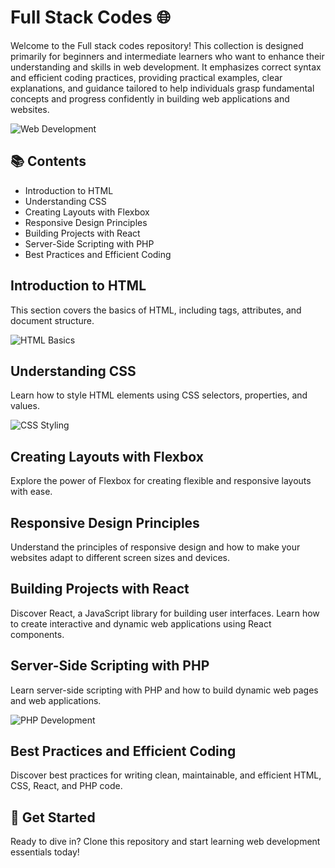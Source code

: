 # Full Stack Codes 🌐

Welcome to the Full stack codes repository! This collection is designed primarily for beginners and intermediate learners who want to enhance their understanding and skills in web development. It emphasizes correct syntax and efficient coding practices, providing practical examples, clear explanations, and guidance tailored to help individuals grasp fundamental concepts and progress confidently in building web applications and websites.

![Web Development](https://source.unsplash.com/500x350/?web-development)

## 📚 Contents

- Introduction to HTML
- Understanding CSS
- Creating Layouts with Flexbox
- Responsive Design Principles
- Building Projects with React
- Server-Side Scripting with PHP
- Best Practices and Efficient Coding

## Introduction to HTML

This section covers the basics of HTML, including tags, attributes, and document structure.

![HTML Basics](https://source.unsplash.com/500x350/?html)

## Understanding CSS

Learn how to style HTML elements using CSS selectors, properties, and values.

![CSS Styling](https://source.unsplash.com/500x350/?css)

## Creating Layouts with Flexbox

Explore the power of Flexbox for creating flexible and responsive layouts with ease.



## Responsive Design Principles

Understand the principles of responsive design and how to make your websites adapt to different screen sizes and devices.



## Building Projects with React

Discover React, a JavaScript library for building user interfaces. Learn how to create interactive and dynamic web applications using React components.



## Server-Side Scripting with PHP

Learn server-side scripting with PHP and how to build dynamic web pages and web applications.

![PHP Development](https://source.unsplash.com/500x350/?php)

## Best Practices and Efficient Coding

Discover best practices for writing clean, maintainable, and efficient HTML, CSS, React, and PHP code.


## 🚀 Get Started

Ready to dive in? Clone this repository and start learning web development essentials today!

